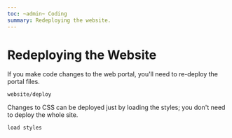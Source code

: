 ```yaml
---
toc: ~admin~ Coding
summary: Redeploying the website.
---
```


# Redeploying the Website

If you make code changes to the web portal, you'll need to re-deploy the portal files.

`website/deploy`

Changes to CSS can be deployed just by loading the styles; you don't need to deploy the whole site.

`load styles`